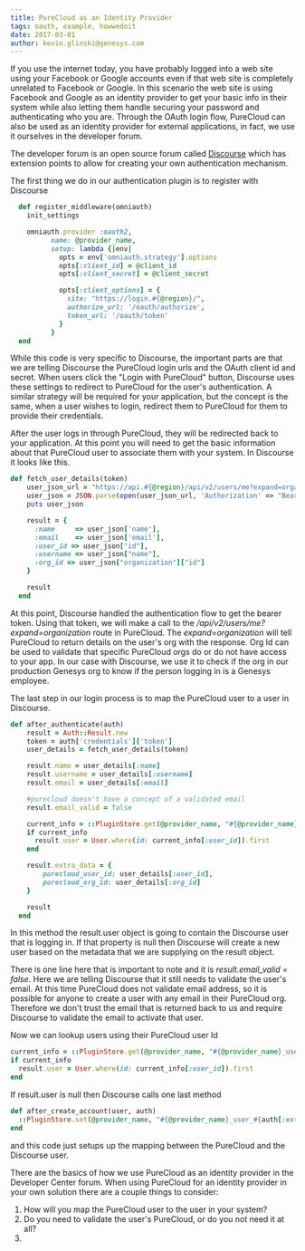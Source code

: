 ```yaml
---
title: PureCloud as an Identity Provider
tags: oauth, example, howwedoit
date: 2017-03-01
author: kevin.glinski@genesys.com
---
```



If you use the internet today, you have probably logged into a web site using your Facebook or Google accounts even if that web site is completely unrelated to Facebook or Google. In this scenario the web site is using Facebook and Google as an identity provider to get your basic info in their system while also letting them handle securing your password and authenticating who you are. Through the OAuth login flow, PureCloud can also be used as an identity provider for external applications, in fact, we use it ourselves in the developer forum.

The developer forum is an open source forum called [Discourse](http://www.discourse.org/) which has extension points to allow for creating your own authentication mechanism.

The first thing we do in our authentication plugin is to register with Discourse

~~~ruby
  def register_middleware(omniauth)
    init_settings

    omniauth.provider :oauth2,
          name: @provider_name,
          setup: lambda {|env|
            opts = env['omniauth.strategy'].options
            opts[:client_id] = @client_id
            opts[:client_secret] = @client_secret

            opts[:client_options] = {
              site: "https://login.#{@region}/",
              authorize_url: '/oauth/authorize',
              token_url: '/oauth/token'
            }
          }
  end
~~~

While this code is very specific to Discourse, the important parts are that we are telling Discourse the PureCloud login urls and the OAuth client id and secret.  When users click the "Login with PureCloud" button, Discourse uses these settings to redirect to PureCloud for the user's authentication.  A similar strategy will be required for your application, but the concept is the same, when a user wishes to login, redirect them to PureCloud for them to provide their credentials.

After the user logs in through PureCloud, they will be redirected back to your application. At this point you will need to get the basic information about that PureCloud user to associate them with your system.  In Discourse it looks like this.

~~~ruby
def fetch_user_details(token)
    user_json_url = "https://api.#{@region}/api/v2/users/me?expand=organization"
    user_json = JSON.parse(open(user_json_url, 'Authorization' => "Bearer #{token}" ).read)
    puts user_json

    result = {
      :name     => user_json['name'],
      :email    => user_json['email'],
      :user_id => user_json["id"],
      :username => user_json["name"],
      :org_id => user_json["organization"]["id"]
    }

    result
  end
~~~

At this point, Discourse handled the authentication flow to get the bearer token.  Using that token, we will make a call to the _/api/v2/users/me?expand=organization_ route in PureCloud.  The _expand=organization_ will tell PureCloud to return details on the user's org with the response.  Org Id can be used to validate that specific PureCloud orgs do or do not have access to your app.  In our case with Discourse, we use it to check if the org in our production Genesys org to know if the person logging in is a Genesys employee.

The last step in our login process is to map the PureCloud user to a user in Discourse.

~~~ruby
def after_authenticate(auth)
    result = Auth::Result.new
    token = auth['credentials']['token']
    user_details = fetch_user_details(token)

    result.name = user_details[:name]
    result.username = user_details[:username]
    result.email = user_details[:email]

    #purecloud doesn't have a concept of a validated email
    result.email_valid = false

    current_info = ::PluginStore.get(@provider_name, "#{@provider_name}_user_#{user_details[:user_id]}")
    if current_info
      result.user = User.where(id: current_info[:user_id]).first
    end

    result.extra_data = {
        purecloud_user_id: user_details[:user_id],
        purecloud_org_id: user_details[:org_id]
    }

    result
  end
~~~

In this method the result.user object is going to contain the Discourse user that is logging in.  If that property is null then Discourse will create a new user based on the metadata that we are supplying on the result object.

There is one line here that is important to note and it is _result.email_valid = false_.  Here we are telling Discourse that it still needs to validate the user's email. At this time PureCloud does not validate email address, so it is possible for anyone to create a user with any email in their PureCloud org.  Therefore we don't trust the email that is returned back to us and require Discourse to validate the email to activate that user.

Now we can lookup users using their PureCloud user Id

~~~ruby
current_info = ::PluginStore.get(@provider_name, "#{@provider_name}_user_#{user_details[:user_id]}")
if current_info
  result.user = User.where(id: current_info[:user_id]).first
end
~~~

If result.user is null then Discourse calls one last method

~~~ruby
def after_create_account(user, auth)
  ::PluginStore.set(@provider_name, "#{@provider_name}_user_#{auth[:extra_data][:purecloud_user_id]}", {user_id: user.id })
end
~~~

and this code just setups up the mapping between the PureCloud and the Discourse user.  

There are the basics of how we use PureCloud as an identity provider in the Developer Center forum. When using PureCloud for an identity provider in your own solution there are a couple things to consider:

1. How will you map the PureCloud user to the user in your system?   
2. Do you need to validate the user's PureCloud, or do you not need it at all?
3.
